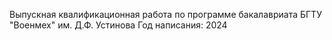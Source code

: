 Выпускная квалификационная работа по программе бакалавриата БГТУ "Военмех" им. Д.Ф. Устинова
Год написания: 2024

